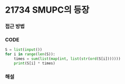 # 21734 SMUPC의 등장



### 접근 방법



### CODE

```python
S = list(input())
for i in range(len(S)):
    times = sum(list(map(int, list(str(ord(S[i]))))))
    print(S[i] * times)
```



### 해설

